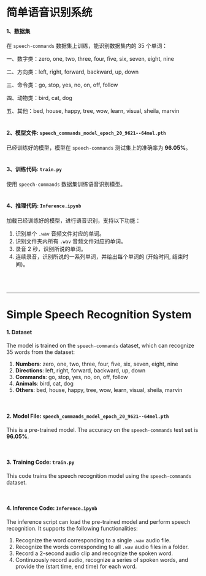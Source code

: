# 简单语音识别系统

#### 1、数据集

在 `speech-commands` 数据集上训练，能识别数据集内的 35 个单词：

一、数字类：zero, one, two, three, four, five, six, seven, eight, nine

二、方向类：left, right, forward, backward, up, down

三、命令类：go, stop, yes, no, on, off, follow

四、动物类：bird, cat, dog

五、其他：bed, house, happy, tree, wow, learn, visual, sheila, marvin<br><br>


#### 2、模型文件: `speech_commands_model_epoch_20_9621--64mel.pth`

已经训练好的模型，模型在 `speech-commands` 测试集上的准确率为 **96.05%**。<br><br>


#### 3、训练代码: `train.py`

使用 `speech-commands` 数据集训练语音识别模型。<br><br>


#### 4、推理代码: `Inference.ipynb`

加载已经训练好的模型，进行语音识别，支持以下功能：

1. 识别单个 `.wav` 音频文件对应的单词。
2. 识别文件夹内所有 `.wav` 音频文件对应的单词。
3. 录音 2 秒，识别所说的单词。
4. 连续录音，识别所说的一系列单词，并给出每个单词的 (开始时间, 结束时间)。<br><br><br><br>


---
# Simple Speech Recognition System

#### 1. Dataset

The model is trained on the `speech-commands` dataset, which can recognize 35 words from the dataset:

1. **Numbers**: zero, one, two, three, four, five, six, seven, eight, nine
2. **Directions**: left, right, forward, backward, up, down
3. **Commands**: go, stop, yes, no, on, off, follow
4. **Animals**: bird, cat, dog
5. **Others**: bed, house, happy, tree, wow, learn, visual, sheila, marvin

<br>

#### 2. Model File: `speech_commands_model_epoch_20_9621--64mel.pth`

This is a pre-trained model. The accuracy on the `speech-commands` test set is **96.05%**.

<br>

#### 3. Training Code: `train.py`

This code trains the speech recognition model using the `speech-commands` dataset.

<br>

#### 4. Inference Code: `Inference.ipynb`

The inference script can load the pre-trained model and perform speech recognition. It supports the following functionalities:

1. Recognize the word corresponding to a single `.wav` audio file.
2. Recognize the words corresponding to all `.wav` audio files in a folder.
3. Record a 2-second audio clip and recognize the spoken word.
4. Continuously record audio, recognize a series of spoken words, and provide the (start time, end time) for each word.
